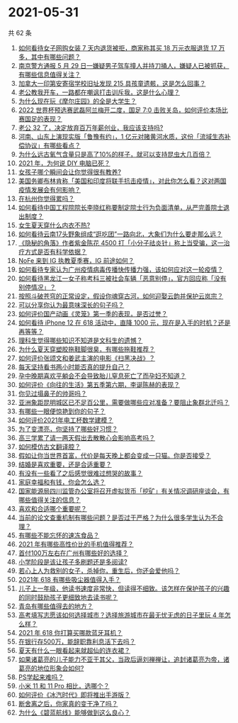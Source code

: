 # 2021-05-31

共 62 条

<!-- BEGIN -->
<!-- 最后更新时间 Mon May 31 2021 05:20:00 GMT+0800 (China Standard Time) -->

1. [如何看待女子网购女装 7 天内退货被拒，商家称其买 18 万元衣服退货 17
   万多，其中有哪些问题？](https://www.zhihu.com/question/462187108)
2. [南京警方通报 5 月 29
   日一嫌疑男子驾车撞人并持刀捅人，嫌疑人已被抓获，有哪些信息值得关注？](https://www.zhihu.com/question/462129219)
3. [加拿大一印第安寄宿学校旧址发现 215 具孩童遗骸，这是怎么回事？](https://www.zhihu.com/question/462022143)
4. [老公教我开车，一路都在嘲讽打击训斥我，这是什么心理？](https://www.zhihu.com/question/457328565)
5. [为什么现在玩《摩尔庄园》的全是大学生？](https://www.zhihu.com/question/54190459)
6. [2022 世界杯预选赛武磊阿兰梅开二度，国足 7:0
   击败关岛，如何评价本场比赛国足的表现？](https://www.zhihu.com/question/462270082)
7. [老公 32 了，决定放弃百万年薪创业，我应该支持吗?](https://www.zhihu.com/question/447327404)
8. [河南、山东上演现实版「鲁豫有约」，1
   亿元对赌黄河水质，这份「流域生态补偿协议」有哪些看点？](https://www.zhihu.com/question/461376984)
9. [为什么远古氧气含量只是高了10%的样子，就可以支持昆虫大几百倍？](https://www.zhihu.com/question/457554177)
10. [2021 年，为何说 DIY 电脑已死？](https://www.zhihu.com/question/458733560)
11. [女孩子哪个瞬间会让你觉得很有教养?](https://www.zhihu.com/question/364828906)
12. [美国务卿布林肯称「美国和印度将联手抗击疫情」，对此你怎么看？这对两国疫情发展会有何影响？](https://www.zhihu.com/question/462187161)
13. [在杭州你觉得累吗？](https://www.zhihu.com/question/334468884)
14. [如何看待中国工程院院长李晓红称要制定院士行为负面清单，从严完善院士退出制度？](https://www.zhihu.com/question/462035659)
15. [女生夏天穿什么内衣不热?](https://www.zhihu.com/question/393443526)
16. [如何看待云南17头野象组成“逛吃团”一路向北，大象们为什么要走那么远？](https://www.zhihu.com/question/461852940)
17. [《隐秘的角落》作者紫金陈花 4500
    打「小分子祛炎针」称上当受骗，这一治疗方式是否有科学依据？](https://www.zhihu.com/question/462183600)
18. [NoFe 来到 IG 执教夏季赛，IG 前途如何？](https://www.zhihu.com/question/461727805)
19. [如何看待专家认为广州疫情病毒传播快传播力强，该如何应对这一轮疫情？](https://www.zhihu.com/question/462060673)
20. [如何看待黑龙江一女子称考科三被社会车辆「恶意别停」，官方回应称「没有别停情况」？](https://www.zhihu.com/question/461986606)
21. [按照斗破苍穹的正常设定，假设你魂穿古河，如何迎娶云韵并保护云岚宗？](https://www.zhihu.com/question/433945197)
22. [可以分享你认为最意味深长的句子吗？](https://www.zhihu.com/question/455777176)
23. [如何评价国产动画《灵笼》第一季的表现，是否过誉？](https://www.zhihu.com/question/460671702)
24. [如何看待 iPhone 12 在 618 活动中，直降 1000
    元，现在是入手的时机？还是再等等？](https://www.zhihu.com/question/461312225)
25. [理科生觉得哪些知识不知道是文科生的遗憾？](https://www.zhihu.com/question/270455074)
26. [为什么夏天穿塑胶拖鞋脚很臭，有哪些拖鞋推荐？](https://www.zhihu.com/question/30068966)
27. [如何评价张颂文和姜武主演的电影《扫黑决战》？](https://www.zhihu.com/question/455752818)
28. [每天坚持看书两小时能否真的提升自己？](https://www.zhihu.com/question/451546101)
29. [孕中晚期喜欢平躺会不会导致胎儿窒息死亡了而孕妇不知道？](https://www.zhihu.com/question/412446157)
30. [如何评价《向往的生活》第五季第六期，李诞陈赫的表现？](https://www.zhihu.com/question/461948636)
31. [你见过塌鼻子的帅哥吗？](https://www.zhihu.com/question/272575994)
32. [亚洲象距昆明城区已不足百公里，需要做哪些应对准备？要阻止象群北迁吗？](https://www.zhihu.com/question/462169548)
33. [有哪些一眼便惊艳到你的句子？](https://www.zhihu.com/question/344902971)
34. [如何评价2021年电工杯数学建模？](https://www.zhihu.com/question/461882668)
35. [为了变漂亮，你坚持了哪些好习惯？](https://www.zhihu.com/question/268216399)
36. [高三学累了请一两天假出去散散心会影响高考吗？](https://www.zhihu.com/question/429739425)
37. [如何模仿古文翻译腔？](https://www.zhihu.com/question/61017028)
38. [假如让你当世界首富，代价是每天晚上都会变成一只猫。你是否接受？](https://www.zhihu.com/question/461811694)
39. [结婚是喜欢重要，还是合适重要？](https://www.zhihu.com/question/460938067)
40. [有没有一些看了之后感觉很难过想哭的故事？](https://www.zhihu.com/question/368019752)
41. [家庭幸福和有钱，你会怎么选？](https://www.zhihu.com/question/461339158)
42. [国家能源局四川监管办公室将召开虚拟货币「挖矿」有关情况调研座谈会，有哪些值得关注的信息？](https://www.zhihu.com/question/461664450)
43. [喜欢和合适哪个重要呢？](https://www.zhihu.com/question/459841372)
44. [当前的论文查重机制有哪些问题？是否过于严格？为什么很多学生认为不合理？](https://www.zhihu.com/question/461310040)
45. [有哪些不能忘怀的速冻食品？](https://www.zhihu.com/question/22528844)
46. [2021 年有哪些高性价比的手机值得推荐？](https://www.zhihu.com/question/413851618)
47. [首付100万左右在广州有哪些好的选择？](https://www.zhihu.com/question/461992727)
48. [小学阶段是该让孩子多刷题还是多阅读?](https://www.zhihu.com/question/387030054)
49. [若心上人为救别的女子，杀掉你，重生后，你还会爱他吗？](https://www.zhihu.com/question/453623418)
50. [2021年 618 有哪些吸尘器值得入手？](https://www.zhihu.com/question/457255441)
51. [儿子上一年级，他读书速度非常快，但读得不细致。该怎样在保护孩子的兴趣的同时鼓励孩子更细致地去读书呢？](https://www.zhihu.com/question/411684396)
52. [青岛有哪些值得去的地方？](https://www.zhihu.com/question/268589944)
53. [高考填写志愿该如何选择城市？选择旅游城市在最无忧无虑的日子里玩 4
    年怎么样？](https://www.zhihu.com/question/461473516)
54. [2021 年 618 你打算买哪款蓝牙耳机？](https://www.zhihu.com/question/461467494)
55. [在银行存500万，能辞职靠利息活下去吗？](https://www.zhihu.com/question/347518117)
56. [夏天有什么一眼看起来就超仙的连衣裙？](https://www.zhihu.com/question/451969750)
57. [如果诸葛亮的儿子能力不亚于其父，当政后逼刘禅禅让，追封诸葛亮为帝，诸葛亮的地位形象会如何?](https://www.zhihu.com/question/461502132)
58. [PS学起来难吗？](https://www.zhihu.com/question/450407500)
59. [小米 11 和 11 Pro 相比，选哪个？](https://www.zhihu.com/question/451981720)
60. [如何评价《冰汽时代》即将推出手游版？](https://www.zhihu.com/question/460675839)
61. [断舍离之后，你家真的变干净了吗？](https://www.zhihu.com/question/461287259)
62. [为什么《碧蓝航线》能够做到这么良心？](https://www.zhihu.com/question/459384567)

<!-- END -->
